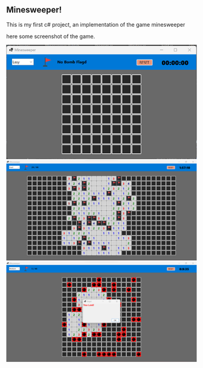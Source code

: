 ## Minesweeper!

This is my first c# project, an implementation of the game minesweeper  

here some screenshot of the game.

![Alt text](images/im1.png)
![Alt text](images/im2.png)
![Alt text](images/im3.png)
